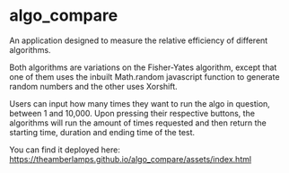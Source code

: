 # algo_compare
An application designed to measure the relative efficiency of different algorithms.

Both algorithms are variations on the Fisher-Yates algorithm, except that one of them uses the inbuilt Math.random javascript function to generate random numbers and the other uses Xorshift.

Users can input how many times they want to run the algo in question, between 1 and 10,000. Upon pressing their respective buttons, the algorithms will run the amount of times requested and then return the starting time, duration and ending time of the test.

You can find it deployed here: https://theamberlamps.github.io/algo_compare/assets/index.html
